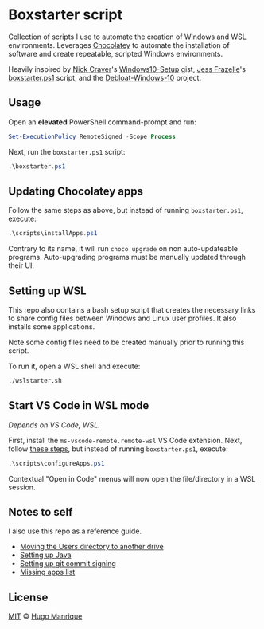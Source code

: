 # Boxstarter script

Collection of scripts I use to automate the creation of Windows and WSL environments. Leverages [Chocolatey](https://chocolatey.org/) to automate the installation of software and create repeatable, scripted Windows environments.

Heavily inspired by [Nick Craver](https://nickcraver.com/)'s [Windows10-Setup](https://gist.github.com/NickCraver/7ebf9efbfd0c3eab72e9) gist, [Jess Frazelle](https://blog.jessfraz.com/)'s [boxstarter.ps1](https://gist.github.com/jessfraz/7c319b046daa101a4aaef937a20ff41f) script, and the [Debloat-Windows-10](https://github.com/W4RH4WK/Debloat-Windows-10) project.

## Usage

Open an **elevated** PowerShell command-prompt and run:

```powershell
Set-ExecutionPolicy RemoteSigned -Scope Process
```

Next, run the `boxstarter.ps1` script:

```powershell
.\boxstarter.ps1
```

## Updating Chocolatey apps

Follow the same steps as above, but instead of running `boxstarter.ps1`, execute:

```powershell
.\scripts\installApps.ps1
```

Contrary to its name, it will run `choco upgrade` on non auto-updateable programs. Auto-upgrading programs must be manually updated through their UI.

## Setting up WSL

This repo also contains a bash setup script that creates the necessary links to share config files between Windows and Linux user profiles. It also installs some applications.

Note some config files need to be created manually prior to running this script.

To run it, open a WSL shell and execute:

```bash
./wslstarter.sh
```

## Start VS Code in WSL mode

_Depends on VS Code, WSL._

First, install the `ms-vscode-remote.remote-wsl` VS Code extension. Next, follow [these steps](#usage), but instead of running `boxstarter.ps1`, execute:

```powershell
.\scripts\configureApps.ps1
```

Contextual "Open in Code" menus will now open the file/directory in a WSL session.

## Notes to self

I also use this repo as a reference guide.

- [Moving the Users directory to another drive](notes/MOVING_USERS.md)
- [Setting up Java](notes/SETTING_UP_JAVA.md)
- [Setting up git commit signing](notes/GPG_GIT.md)
- [Missing apps list](notes/MISSING_APPS.md)

## License

[MIT](LICENSE) &copy; [Hugo Manrique](https://hugmanrique.me)